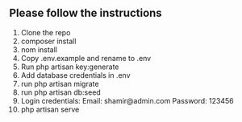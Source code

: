 <h2>Please follow the instructions</h2>
<ol>
    <li>Clone the repo</li>
    <li>composer install</li>
    <li>nom install</li>
    <li>Copy .env.example and rename to .env</li>
    <li>Run php artisan key:generate</li>
    <li>Add database credentials in .env</li>
    <li>run php artisan migrate</li>
    <li>run php artisan db:seed</li>
    <li>Login credentials: Email: shamir@admin.com Password: 123456</li>
    <li>php artisan serve</li>
</ol>